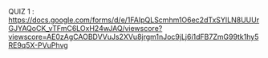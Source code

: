 QUIZ 1 : https://docs.google.com/forms/d/e/1FAIpQLScmhm1O6ec2dTxSYILN8UUUrGJYAQoCK_vTFmC6LOxH24wJAQ/viewscore?viewscore=AE0zAgCAOBDVVuJs2XVu8jrgm1nJoc9jLj6i1dFB7ZmG99tk1hy5RE9q5X-PVuPhvg

